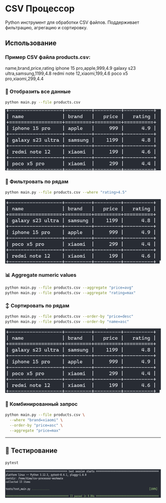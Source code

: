 
# CSV Процессор
Python инструмент для обработки CSV файлов.
Поддерживает фильтрацию, агрегацию и сортировку.

## Использование
### Пример CSV файла products.csv:
name,brand,price,rating
iphone 15 pro,apple,999,4.9
galaxy s23 ultra,samsung,1199,4.8
redmi note 12,xiaomi,199,4.6
poco x5 pro,xiaomi,299,4.4

### 📄 Отобразить все данные
```bash
python main.py --file products.csv
```
![таблица со всеми данными](images/show_all.png)

### 🔎 Фильтровать по рядам
```bash
python main.py --file products.csv --where "rating>4.5"
```
![товары с рейтингом выше 4.5](images/filtered.png)

### 📊 Aggregate numeric values
```bash
python main.py --file products.csv --aggregate "price=avg"
python main.py --file products.csv --aggregate "rating=max"
```

### ↕️ Сортировать по рядам
```bash
python main.py --file products.csv --order-by "price=desc"
python main.py --file products.csv --order-by "name=asc"
```
![товары по убыванию цены](images/sorted.png)

### 🧠 Комбинированный запрос
```bash
python main.py --file products.csv \
  --where "brand=xiaomi" \
  --order-by "price=asc" \
  --aggregate "price=max"
```

---

## 🧪 Тестирование
```bash
pytest
```
![результат тестов](images/pytest.png)
